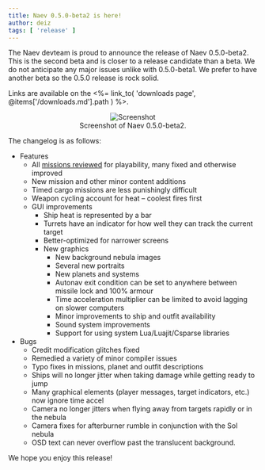 ```yaml
---
title: Naev 0.5.0-beta2 is here!
author: deiz
tags: [ 'release' ]
---
```


The Naev devteam is proud to announce the release of Naev 0.5.0-beta2. This is the second beta and is closer to a release candidate than a beta. We do not anticipate any major issues unlike with 0.5.0-beta1. We prefer to have another beta so the 0.5.0 release is rock solid.

Links are available on the <%= link_to( 'downloads page', @items['/downloads.md'].path ) %>.

<figure style="text-align:center;">
 <div class="embed-responsive figure-img">
    <img class='img-fluid' alt='Screenshot' src="<%= @items['/imgs/blarg/2011/05/screenshot001-300x225.png'].path %>" />
 </div>
 <figcaption class="figure-caption">Screenshot of Naev 0.5.0-beta2.</figcaption>
</figure>

The changelog is as follows:

* Features
  * All [missions reviewed](https://web.archive.org/web/20150924152448/http://wiki.naev.org/wiki/Mission_reviews) for playability, many fixed and otherwise improved
  * New mission and other minor content additions
  * Timed cargo missions are less punishingly difficult
  * Weapon cycling account for heat – coolest fires first
  * GUI improvements
      * Ship heat is represented by a bar
      * Turrets have an indicator for how well they can track the current target
      * Better-optimized for narrower screens
      * New graphics
        * New background nebula images
        * Several new portraits
        * New planets and systems
        * Autonav exit condition can be set to anywhere between missile lock and 100% armour
        * Time acceleration multiplier can be limited to avoid lagging on slower computers
        * Minor improvements to ship and outfit availability
        * Sound system improvements
        * Support for using system Lua/Luajit/Csparse libraries
* Bugs
  * Credit modification glitches fixed
  * Remedied a variety of minor compiler issues
  * Typo fixes in missions, planet and outfit descriptions
  * Ships will no longer jitter when taking damage while getting ready to jump
  * Many graphical elements (player messages, target indicators, etc.) now ignore time accel
  * Camera no longer jitters when flying away from targets rapidly or in the nebula
  * Camera fixes for afterburner rumble in conjunction with the Sol nebula
  * OSD text can never overflow past the translucent background.

We hope you enjoy this release!
